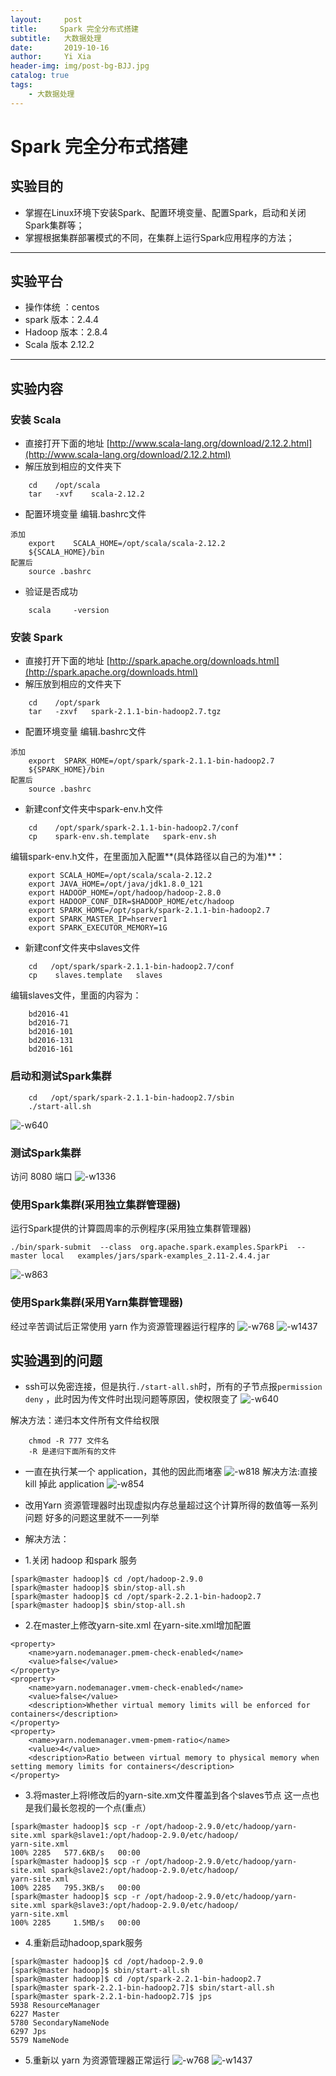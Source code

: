 ```yaml
---
layout:     post
title:     Spark 完全分布式搭建
subtitle:   大数据处理
date:       2019-10-16
author:     Yi Xia
header-img: img/post-bg-BJJ.jpg
catalog: true
tags:
    - 大数据处理
---
```


# Spark 完全分布式搭建
## 实验目的
- 掌握在Linux环境下安装Spark、配置环境变量、配置Spark，启动和关闭Spark集群等；
- 掌握根据集群部署模式的不同，在集群上运行Spark应用程序的方法；

-------

## 实验平台
- 操作体统 ：centos
- spark 版本：2.4.4
- Hadoop 版本：2.8.4
- Scala 版本 2.12.2

-------

## 实验内容
### 安装 Scala
- 直接打开下面的地址
[http://www.scala-lang.org/download/2.12.2.html](http://www.scala-lang.org/download/2.12.2.html)
- 解压放到相应的文件夹下</br>

```shell
    cd    /opt/scala
    tar   -xvf    scala-2.12.2
```
- 配置环境变量
编辑.bashrc文件

```shell
添加
    export    SCALA_HOME=/opt/scala/scala-2.12.2
    ${SCALA_HOME}/bin     
配置后 
    source .bashrc    
```
- 验证是否成功

```shell
    scala     -version
```

### 安装 Spark
- 直接打开下面的地址
[http://spark.apache.org/downloads.html](http://spark.apache.org/downloads.html)
- 解压放到相应的文件夹下</br>

```shell
    cd    /opt/spark
    tar   -zxvf   spark-2.1.1-bin-hadoop2.7.tgz
```
- 配置环境变量
编辑.bashrc文件

```shell
添加
    export  SPARK_HOME=/opt/spark/spark-2.1.1-bin-hadoop2.7
    ${SPARK_HOME}/bin    
配置后 
    source .bashrc    
```

- 新建conf文件夹中spark-env.h文件
    
```shell
    cd    /opt/spark/spark-2.1.1-bin-hadoop2.7/conf
    cp    spark-env.sh.template   spark-env.sh
```
编辑spark-env.h文件，在里面加入配置**(具体路径以自己的为准)**：

```shell
    export SCALA_HOME=/opt/scala/scala-2.12.2
    export JAVA_HOME=/opt/java/jdk1.8.0_121
    export HADOOP_HOME=/opt/hadoop/hadoop-2.8.0
    export HADOOP_CONF_DIR=$HADOOP_HOME/etc/hadoop
    export SPARK_HOME=/opt/spark/spark-2.1.1-bin-hadoop2.7
    export SPARK_MASTER_IP=hserver1
    export SPARK_EXECUTOR_MEMORY=1G
```

 - 新建conf文件夹中slaves文件
 
```shell
    cd   /opt/spark/spark-2.1.1-bin-hadoop2.7/conf
    cp    slaves.template   slaves
```
编辑slaves文件，里面的内容为：

```
    bd2016-41
    bd2016-71
    bd2016-101
    bd2016-131
    bd2016-161
```

### 启动和测试Spark集群

```shell
    cd   /opt/spark/spark-2.1.1-bin-hadoop2.7/sbin
    ./start-all.sh
```
![-w640](/img/blog_img/15712256598760.jpg)

### 测试Spark集群
访问 8080 端口
![-w1336](/img/blog_img/15712257858367.jpg)

### 使用Spark集群(采用独立集群管理器)
运行Spark提供的计算圆周率的示例程序(采用独立集群管理器)

```shell
./bin/spark-submit  --class  org.apache.spark.examples.SparkPi  --master local   examples/jars/spark-examples_2.11-2.4.4.jar 

```
![-w863](/img/blog_img/15712263447077.jpg)


### 使用Spark集群(采用Yarn集群管理器)
经过辛苦调试后正常使用 yarn 作为资源管理器运行程序的
![-w768](/img/blog_img/15712304432654.jpg)
![-w1437](/img/blog_img/15712305059543.jpg)
## 实验遇到的问题
-  ssh可以免密连接，但是执行`./start-all.sh`时，所有的子节点报`permission deny` ，此时因为传文件时出现问题等原因，使权限变了
![-w640](/img/blog_img/15712256598760.jpg)

解决方法：递归本文件所有文件给权限

```shell
    chmod -R 777 文件名  
    -R 是递归下面所有的文件
```
- 一直在执行某一个 application，其他的因此而堵塞
![-w818](/img/blog_img/15712271935314.jpg)
解决方法:直接 kill 掉此 application
![-w854](/img/blog_img/15712273364245.jpg)


-  改用Yarn 资源管理器时出现虚拟内存总量超过这个计算所得的数值等一系列问题
  好多的问题这里就不一一列举
- 解决方法：
- 1.关闭 hadoop 和spark 服务
  
```shell
[spark@master hadoop]$ cd /opt/hadoop-2.9.0
[spark@master hadoop]$ sbin/stop-all.sh
[spark@master hadoop]$ cd /opt/spark-2.2.1-bin-hadoop2.7
[spark@master hadoop]$ sbin/stop-all.sh
```
- 2.在master上修改yarn-site.xml 
在yarn-site.xml增加配置

```shell
<property>
    <name>yarn.nodemanager.pmem-check-enabled</name>
    <value>false</value>
</property>
<property>
    <name>yarn.nodemanager.vmem-check-enabled</name>
    <value>false</value>
    <description>Whether virtual memory limits will be enforced for containers</description>
</property>
<property>
    <name>yarn.nodemanager.vmem-pmem-ratio</name>
    <value>4</value>
    <description>Ratio between virtual memory to physical memory when setting memory limits for containers</description>
</property>
```

- 3.将master上将l修改后的yarn-site.xm文件覆盖到各个slaves节点
这一点也是我们最长忽视的一个点(重点）

```shell
[spark@master hadoop]$ scp -r /opt/hadoop-2.9.0/etc/hadoop/yarn-site.xml spark@slave1:/opt/hadoop-2.9.0/etc/hadoop/
yarn-site.xml                                                                                                                                                             100% 2285   577.6KB/s   00:00    
[spark@master hadoop]$ scp -r /opt/hadoop-2.9.0/etc/hadoop/yarn-site.xml spark@slave2:/opt/hadoop-2.9.0/etc/hadoop/
yarn-site.xml                                                                                                                                                             100% 2285   795.3KB/s   00:00    
[spark@master hadoop]$ scp -r /opt/hadoop-2.9.0/etc/hadoop/yarn-site.xml spark@slave3:/opt/hadoop-2.9.0/etc/hadoop/
yarn-site.xml                                                                                                                                                             100% 2285     1.5MB/s   00:00    
```
- 4.重新启动hadoop,spark服务

```shell
[spark@master hadoop]$ cd /opt/hadoop-2.9.0
[spark@master hadoop]$ sbin/start-all.sh
[spark@master hadoop]$ cd /opt/spark-2.2.1-bin-hadoop2.7
[spark@master spark-2.2.1-bin-hadoop2.7]$ sbin/start-all.sh
[spark@master spark-2.2.1-bin-hadoop2.7]$ jps
5938 ResourceManager
6227 Master
5780 SecondaryNameNode
6297 Jps
5579 NameNode
```
- 5.重新以 yarn 为资源管理器正常运行
![-w768](/img/blog_img/15712304432654.jpg)
![-w1437](/img/blog_img/15712305059543.jpg)